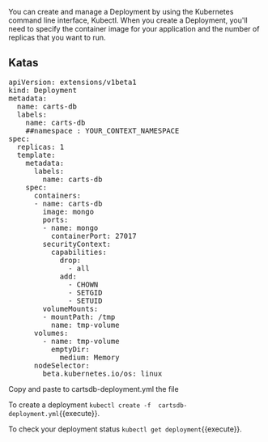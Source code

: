 You can create and manage a Deployment by using the Kubernetes command line interface, Kubectl.
When you create a Deployment, you'll need to specify the container image for your application and the number of replicas that you want to run.

## Katas

<pre class="file" data-filename="cartsdb-deployment.yml" data-target="replace">
apiVersion: extensions/v1beta1
kind: Deployment
metadata:
  name: carts-db
  labels:
    name: carts-db
    ##namespace : YOUR_CONTEXT_NAMESPACE
spec:
  replicas: 1
  template:
    metadata:
      labels:
        name: carts-db
    spec:
      containers:
      - name: carts-db
        image: mongo
        ports:
        - name: mongo
          containerPort: 27017
        securityContext:
          capabilities:
            drop:
              - all
            add:
              - CHOWN
              - SETGID
              - SETUID
        volumeMounts:
        - mountPath: /tmp
          name: tmp-volume
      volumes:
        - name: tmp-volume
          emptyDir:
            medium: Memory
      nodeSelector:
        beta.kubernetes.io/os: linux
</pre>

Copy and paste to cartsdb-deployment.yml the file 

To create a deployment  `kubectl create -f  cartsdb-deployment.yml`{{execute}}.

To check your deployment status `kubectl get deployment`{{execute}}.


